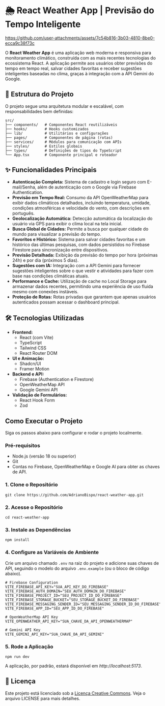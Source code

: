 # 🌦️ React Weather App | Previsão do Tempo Inteligente
https://github.com/user-attachments/assets/7c54b816-3b03-4810-8be0-ecca9c38f73c

O **React Weather App** é uma aplicação web moderna e responsiva para monitoramento climático, construída com as mais recentes tecnologias do ecossistema React. A aplicação permite aos usuários obter previsões do tempo em tempo real, salvar cidades favoritas e receber sugestões inteligentes baseadas no clima, graças à integração com a API Gemini do Google.

## 📂 Estrutura do Projeto
O projeto segue uma arquitetura modular e escalável, com responsabilidades bem definidas:

```
src/
├── components/   # Componentes React reutilizáveis
├── hooks/        # Hooks customizados
├── lib/          # Utilitários e configurações
├── pages/        # Componentes de página (rotas)
├── services/     # Módulos para comunicação com APIs
├── styles/       # Estilos globais
├── types/        # Definições de tipos do TypeScript
└── App.tsx       # Componente principal e roteador
```

## ✨ Funcionalidades Principais
- **Autenticação Completa:** Sistema de cadastro e login seguro com E-mail/Senha, além de autenticação com o Google via Firebase Authentication.
- **Previsão em Tempo Real:** Consumo da API OpenWeatherMap para exibir dados climáticos detalhados, incluindo temperatura, umidade, condições atmosféricas e velocidade do vento, com descrições em português.
- **Geolocalização Automática:** Detecção automática da localização do usuário via GPS para exibir o clima local na tela inicial.
- **Busca Global de Cidades:** Permite a busca por qualquer cidade do mundo para visualizar a previsão do tempo.
- **Favoritos e Histórico:** Sistema para salvar cidades favoritas e um histórico das últimas pesquisas, com dados persistidos no Firebase Firestore para sincronização entre dispositivos.
- **Previsão Detalhada:** Exibição da previsão do tempo por hora (próximas 24h) e por dia (próximos 5 dias).
- **Sugestões com IA:** Integração com a API Gemini para fornecer sugestões inteligentes sobre o que vestir e atividades para fazer com base nas condições climáticas atuais.
- **Performance e Cache:** Utilização de cache no Local Storage para armazenar dados recentes, permitindo uma experiência de uso fluida mesmo com conexões instáveis.
- **Proteção de Rotas:** Rotas privadas que garantem que apenas usuários autenticados possam acessar o dashboard principal.

## 🛠️ Tecnologias Utilizadas
- **Frontend:**
  - React (com Vite)
  - TypeScript
  - Tailwind CSS
  - React Router DOM
- **UI e Animação:**
  - Shadcn/UI
  - Framer Motion
- **Backend e API:**
  - Firebase (Authentication e Firestore)
  - OpenWeatherMap API
  - Google Gemini API
- **Validação de Formulários:**
  - React Hook Form
  - Zod

##  Como Executar o Projeto
Siga os passos abaixo para configurar e rodar o projeto localmente.

### Pré-requisitos
- Node.js (versão 18 ou superior)
- Git
- Contas no Firebase, OpenWeatherMap e Google AI para obter as chaves de API.

### 1. Clone o Repositório
```
git clone https://github.com/AdrianoBispo/react-weather-app.git
```

### 2. Acesse o Repositório
```
cd react-weather-app
```

### 3. Instale as Dependências
```
npm install
```

### 4. Configure as Variáveis de Ambiente
Crie um arquivo chamado ``.env`` na raiz do projeto e adicione suas chaves de API, seguindo o modelo do arquivo ``.env.example`` (ou o bloco de código abaixo).
```
# Firebase Configuration
VITE_FIREBASE_API_KEY="SUA_API_KEY_DO_FIREBASE"
VITE_FIREBASE_AUTH_DOMAIN="SEU_AUTH_DOMAIN_DO_FIREBASE"
VITE_FIREBASE_PROJECT_ID="SEU_PROJECT_ID_DO_FIREBASE"
VITE_FIREBASE_STORAGE_BUCKET="SEU_STORAGE_BUCKET_DO_FIREBASE"
VITE_FIREBASE_MESSAGING_SENDER_ID="SEU_MESSAGING_SENDER_ID_DO_FIREBASE"
VITE_FIREBASE_APP_ID="SEU_APP_ID_DO_FIREBASE"

# OpenWeatherMap API Key
VITE_OPENWEATHER_API_KEY="SUA_CHAVE_DA_API_OPENWEATHERMAP"

# Gemini API Key
VITE_GEMINI_API_KEY="SUA_CHAVE_DA_API_GEMINI"
```

### 5. Rode a Aplicação
```
npm run dev
```

A aplicação, por padrão, estará disponível em _http://localhost:5173_.

## 📜 Licença
Este projeto está licenciado sob a [Licença Creative Commons](LICENSE). Veja o arquivo LICENSE para mais detalhes.
